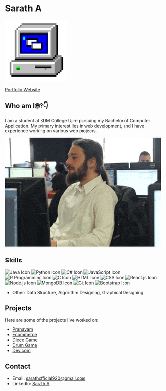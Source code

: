 # Sarath A
<p align="left">
  <img src="/assests/giphy.gif" alt="Alt Text" height="200">
</p>

[Portfolio Website](https://sarathofficial.vercel.app)


## Who am I🤓?👇
I am a student at SDM College Ujire pursuing my Bachelor of Computer Application. My primary interest lies in web development, and I have experience working on various web projects.
<p align="left">
  <img src="/assests/giphy 2.gif" alt="Alt Text" width="650" height="350"> 
</p>

## Skills

  ![Java Icon](https://img.icons8.com/color/48/000000/java-coffee-cup-logo--v1.png) 
  ![Python Icon](https://img.icons8.com/color/48/000000/python--v1.png) 
  ![C# Icon](https://img.icons8.com/color/48/000000/c-sharp-logo.png) 
  ![JavaScript Icon](https://img.icons8.com/color/48/000000/javascript--v1.png) 
  ![R Programming Icon](https://img.icons8.com/color/48/000000/r.png) 
  ![C Icon](https://img.icons8.com/color/48/000000/c-programming.png)
  ![HTML Icon](https://img.icons8.com/color/48/000000/html-5--v1.png) 
  ![CSS Icon](https://img.icons8.com/color/48/000000/css3.png) 
  ![React.js Icon](https://img.icons8.com/office/48/000000/react.png) 
  ![Node.js Icon](https://img.icons8.com/color/48/000000/nodejs.png) 
  ![MongoDB Icon](https://img.icons8.com/color/48/000000/mongodb.png)
  ![Git Icon](https://img.icons8.com/color/48/000000/git.png) 
  ![Bootstrap Icon](https://img.icons8.com/color/48/000000/bootstrap.png) 


- Other: 
  Data Structure, Algorithm Designing, Graphical Designing



## Projects 

Here are some of the projects I've worked on:

- [Pranavam](https://saratha9.github.io/Pranavam/)
- [Ecommerce](https://saratha9.github.io/Move-It/)
- [Diece Game](https://saratha9.github.io/Dice-Game/)
- [Drum Game](https://saratha9.github.io/BeatMaster-Drum-Kit-Challenge/)
- [Dev.com](https://saratha9.github.io/Dev.com/)


## Contact

- Email: sarathofficial920@gmail.com
- LinkedIn: [Sarath A](https://www.linkedin.com/in/sarath-adukkadukkam)



